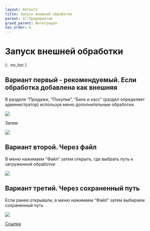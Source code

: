 ```yaml
---
layout: default
title: Запуск внешней обработки
parent: 1С:Предприятие
grand_parent: Интеграция
nav_order: 6
---
```


# Запуск внешней обработки
{: .no_toc }

## Вариант первый - рекомендуемый. Если обработка добавлена как внешняя

В разделе “Продажи, “Покупки”, “Банк и касс” (раздел определяет администратор) используя меню дополнительные обработки.

![](../../images/service_file.png)

Затем

![](../../images/my_additional_processing.png)

## Вариант второй. Через файл

В меню нажимаем “Файл” затем открыть, где выбрать путь к загруженной обработке

![](../../images/open_file.png)

## Вариант третий. Через сохраненный путь

Если ранее открывали, в меню нажимаем “Файл” затем выбираем сохраненный путь

![](../../images/opened_file.png)

[Ссылка](http://docs.arctl.ru/docs/integration/1c_adding_processing/)
